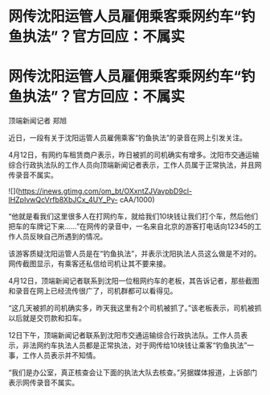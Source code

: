 # 网传沈阳运管人员雇佣乘客乘网约车“钓鱼执法”？官方回应：不属实

# 网传沈阳运管人员雇佣乘客乘网约车“钓鱼执法”？官方回应：不属实

顶端新闻记者 郑旭

近日，一段有关于沈阳运管人员雇佣乘客“钓鱼执法”的录音在网上引发关注。

4月12日，有网约车租赁商户表示，昨日被抓的司机确实有增多。沈阳市交通运输综合行政执法队的工作人员向顶端新闻记者表示，工作人员属于正常执法，并且网传录音不属实。

![](https://inews.gtimg.com/om_bt/OXxntZJVavpbD9cl-lHZpIvwQcVrfb8XbJCx_4UY_Py-
cAA/1000)

“他就是看我们这里很多人在打网约车，就给我们10块钱让我们打个车，然后他们把车的车牌记下来……”在网传的录音中，一名来自北京的游客打电话向12345的工作人员反映自己所遇到的情况。

该游客质疑沈阳运管人员是在“钓鱼执法”，并表示沈阳执法人员这么做是不对的。网传截图显示，有乘客还私信给司机让其不要来接。

4月12日，顶端新闻记者联系到沈阳一位租网约车的老板，其告诉记者，那些截图和录音在网上已经流传很广了，司机群都可以看得见。

“这几天被抓的司机确实多，昨天我这里有2个司机被抓了。”该老板表示，司机被抓以后就是交罚款和扣车。

12日下午，顶端新闻记者联系到沈阳市交通运输综合行政执法队。工作人员表示，非法网约车执法人员都是正常执法，对于网传给10块钱让乘客“钓鱼执法”一事，工作人员表示并不知情。

“我们是办公室，真正核查会让下面的执法大队去核查。”另据媒体报道，上诉部门表示网传录音不属实。

